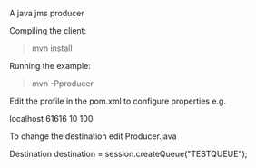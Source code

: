 A java jms producer

Compiling the client:

   >mvn install

Running the example:

   >mvn -Pproducer


Edit the profile in the pom.xml to configure properties e.g.

   <arguments>
       <argument>localhost</argument>
	   <argument>61616</argument>
	   <!-- Number of producer threads -->
	   <argument>10</argument>
	   <!-- Number of messages per thread -->
	   <argument>100</argument>
   </arguments>

To change the destination edit Producer.java

   Destination destination = session.createQueue("TESTQUEUE");
